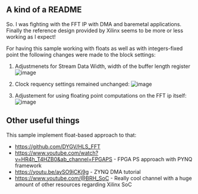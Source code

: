## A kind of a README

So. I was fighting with the FFT IP with DMA and baremetal applications. Finally the reference design provided by Xilinx seems to be more or less working as I expect!


For having this sample working with floats as well as with integers-fixed point the following changes were made to the block settings:
1. Adjustmenets for Stream Data Width, width of the buffer length register
![image](https://github.com/user-attachments/assets/81416302-1889-4022-8c78-3da7db8e3f70)

2. Clock requency settings remained unchanged:
![image](https://github.com/user-attachments/assets/ed4481f1-5d87-482e-a145-f523068fb3bb)

3. Adjustement for using floating point computations on the FFT ip itself:
![image](https://github.com/user-attachments/assets/8063ab18-385f-48eb-a745-17fac74c96cd)


## Other useful things
This sample implement float-based approach to that:
* https://github.com/DYGV/HLS_FFT
* https://www.youtube.com/watch?v=HR4h_T4HZB0&ab_channel=FPGAPS - FPGA PS approach with PYNQ framework
* https://youtu.be/aySO9jCKj9g - ZYNQ DMA tutorial
* https://www.youtube.com/@BRH_SoC - Really cool channel with a huge amount of other resources regarding Xilinx SoC
